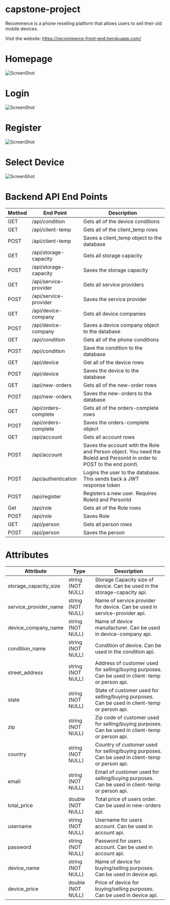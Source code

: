 # capstone-project

Recommerce is a phone reselling platform that allows users to sell their old mobile devices.

Visit the website: https://recommerce-front-end.herokuapp.com/

# Homepage

![ScreenShot](https://res.cloudinary.com/realtor/image/upload/v1630975226/main_y8quth.png)

# Login

![ScreenShot](https://res.cloudinary.com/realtor/image/upload/v1630975226/login_aoager.png)

# Register

![ScreenShot](https://res.cloudinary.com/realtor/image/upload/v1630975224/register_rbzoi8.png)


# Select Device

![ScreenShot](https://res.cloudinary.com/realtor/image/upload/v1630975225/model-page_xjyfsk.png)


# Backend API End Points
Method        |   End Point    | Description
------------- | -------------  | -----------
GET           | /api/condition | Gets all of the device conditions
GET           | /api/client-temp | Gets all of the client_temp rows
POST          | /api/client-temp | Saves a client_temp object to the database
GET           | /api/storage-capacity | Gets all storage capacity
POST          | /api/storage-capacity | Saves the storage capacity
GET           | /api/service-provider | Gets all service providers
POST          | /api/service-provider | Saves the service provider 
GET           | /api/device-company | Gets all device companies
POST          | /api/device-company | Saves a device company object to the database
GET           | /api/condition      | Gets all of the phone conditions
POST          | /api/condition      | Save the condition to the database
GET           | /api/device         | Get all of the device rows 
POST          | /api/device         | Saves the device to the database 
GET           | /api/new-orders     | Gets all of the new-order rows 
POST          | /api/new-orders     | Saves the new-orders to the database
GET           | /api/orders-complete | Gets all of the orders-complete rows
POST          | /api/orders-complete | Saves the orders-complete object 
GET           | /api/account | Gets all account rows 
POST          | /api/account | Saves the account with the Role and Person object. You need the RoleId and PersonId in order to POST to the end point\
POST          | /api/authentication | Logins the user to the database. This sends back a JWT response token
POST          | /api/register       | Registers a new user. Requires RoleId and PersonId
Get           | /api/role           | Gets all of the Role rows 
POST          | /api/role           | Saves Role 
GET           | /api/person | Gets all person rows 
POST          | /api/person | Saves the person 


# Attributes 

Attribute | Type |  Description
------------- | ---------- | ----------
storage_capacity_size | string (NOT NULL) | Storage Capacity size of device. Can be used in the storage-capacity api.   
service_provider_name |  string (NOT NULL) |  Name of service provider for device. Can be used in service-provider api. 
device_company_name | string (NOT NULL) |  Name of device manufacturer. Can be used in device-company api. 
condition_name | string (NOT NULL) | Condition of device. Can be used in the condition api. 
street_address | string (NOT NULL) | Address of customer used for selling/buying purposes. Can be used in client-temp or person api. 
state | string (NOT NULL) | State of customer used for selling/buying purposes. Can be used in client-temp or person api. 
zip | string (NOT NULL) | Zip code of customer used for selling/buying purposes. Can be used in client-temp or person api. 
country | string (NOT NULL) | Country of customer used for selling/buying purposes. Can be used in client-temp or person api. 
email | string (NOT NULL) | Email of customer used for selling/buying purposes. Can be used in client-temp or person api. 
total_price | double (NOT NULL) | Total price of users order. Can be used in new-orders api. 
username | string (NOT NULL) | Username for users account. Can be used in account api. 
password | string (NOT NULL) | Password for users account. Can be used in account api. 
device_name | string (NOT NULL) | Name of device for buying/selling purposes. Can be used in device api.
device_price | double (NOT NULL) | Price of device for buying/selling purposes. Can be used in device api.

